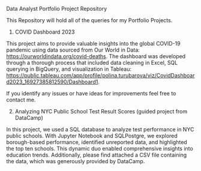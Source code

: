Data Analyst Portfolio Project Repository

This Repository will hold all of the queries for my Portfolio Projects.

1. COVID Dashboard 2023

This project aims to provide valuable insights into the global COVID-19 pandemic using data sourced from Our World in Data: https://ourworldindata.org/covid-deaths.
The dashboard was developed through a thorough process that included data cleaning in Excel, SQL querying in BigQuery, and visualization in Tableau: https://public.tableau.com/app/profile/polina.turubarova/viz/CovidDashboard2023_16927385812590/Dashboard1.

If you identify any issues or have ideas for improvements feel free to contact me.

2. Analyzing NYC Public School Test Result Scores (guided project from DataCamp)

In this project, we used a SQL database to analyze test performance in NYC public schools. With Jupyter Notebook and SQLPostgre, we explored borough-based performance, identified unreported data, and highlighted the top ten schools. This dynamic duo enabled comprehensive insights into education trends. Additionally, please find attached a CSV file containing the data, which was generously provided by DataCamp.

